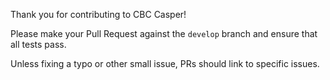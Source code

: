 Thank you for contributing to CBC Casper!

Please make your Pull Request against the `develop` branch and ensure that all tests pass.

Unless fixing a typo or other small issue, PRs should link to specific issues.
